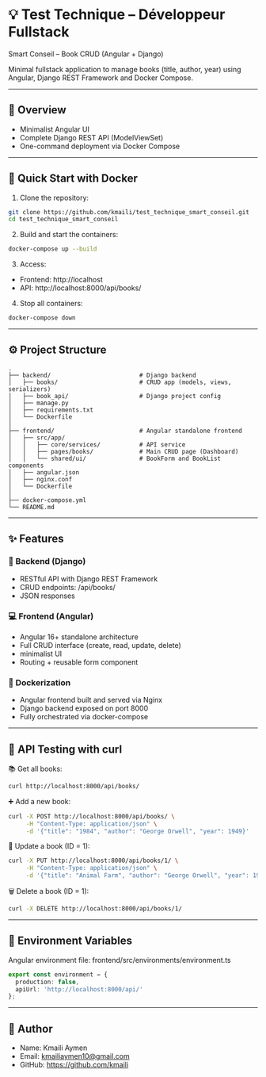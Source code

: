 # 💡 Test Technique – Développeur Fullstack  
Smart Conseil – Book CRUD (Angular + Django)

Minimal fullstack application to manage books (title, author, year) using Angular, Django REST Framework and Docker Compose.

---

## 📸 Overview

- Minimalist Angular UI  
- Complete Django REST API (ModelViewSet)  
- One-command deployment via Docker Compose  

---

## 🚀 Quick Start with Docker

1. Clone the repository:
```bash
git clone https://github.com/kmaili/test_technique_smart_conseil.git
cd test_technique_smart_conseil
```

2. Build and start the containers:
```bash
docker-compose up --build
```

3. Access:
- Frontend: http://localhost  
- API: http://localhost:8000/api/books/

4. Stop all containers:
```bash
docker-compose down
```

---

## ⚙️ Project Structure

```
.
├── backend/                         # Django backend
│   ├── books/                       # CRUD app (models, views, serializers)
│   ├── book_api/                    # Django project config
│   ├── manage.py
│   ├── requirements.txt
│   └── Dockerfile
│
├── frontend/                        # Angular standalone frontend
│   ├── src/app/
│   │   ├── core/services/           # API service
│   │   ├── pages/books/             # Main CRUD page (Dashboard)
│   │   └── shared/ui/               # BookForm and BookList components
│   ├── angular.json
│   ├── nginx.conf
│   └── Dockerfile
│
├── docker-compose.yml              
└── README.md
```

---

## ✨ Features

### 🧠 Backend (Django)
- RESTful API with Django REST Framework  
- CRUD endpoints: /api/books/  
- JSON responses

### 💻 Frontend (Angular)
- Angular 16+ standalone architecture  
- Full CRUD interface (create, read, update, delete)  
- minimalist UI  
- Routing + reusable form component

### 🐳 Dockerization
- Angular frontend built and served via Nginx  
- Django backend exposed on port 8000  
- Fully orchestrated via docker-compose  

---

## 📝 API Testing with curl

📚 Get all books:
```bash
curl http://localhost:8000/api/books/
```

➕ Add a new book:
```bash
curl -X POST http://localhost:8000/api/books/ \
     -H "Content-Type: application/json" \
     -d '{"title": "1984", "author": "George Orwell", "year": 1949}'
```

📝 Update a book (ID = 1):
```bash
curl -X PUT http://localhost:8000/api/books/1/ \
     -H "Content-Type: application/json" \
     -d '{"title": "Animal Farm", "author": "George Orwell", "year": 1945}'
```

🗑️ Delete a book (ID = 1):
```bash
curl -X DELETE http://localhost:8000/api/books/1/
```

---

## 📄 Environment Variables

Angular environment file: frontend/src/environments/environment.ts

```ts
export const environment = {
  production: false,
  apiUrl: 'http://localhost:8000/api/'
};
```

---

## 👤 Author

- Name: Kmaili Aymen  
- Email: kmailiaymen10@gmail.com  
- GitHub: https://github.com/kmaili
